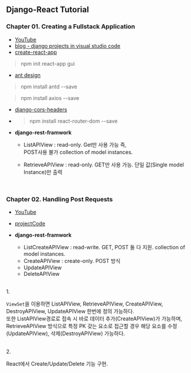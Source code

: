 ## Django-React Tutorial ##


### Chapter 01. Creating a Fullstack Application

- [YouTube](https://www.youtube.com/watch?v=uZgRbnIsgrA)
- [blog - django projects in visual studio code](https://automationpanda.com/2018/02/08/)
- [create-react-app](https://github.com/facebook/create-react-app)
> npm init react-app gui
- [ant design](https://ant.design/)
> npm install antd --save

> npm install axios --save

- [django-cors-headers](https://github.com/ottoyiu/django-cors-headers)

- > npm install react-router-dom --save

- **django-rest-framwork**
  - ListAPIView : read-only. Get만 사용 가능 즉, <form> POST사용 불가 collection of model instances.
  - RetrieveAPIView : read-only. GET만 사용 가능. 단일 값(Single model Instance)만 출력


<br/>

### Chapter 02. Handling Post Requests

- [YouTube](https://www.youtube.com/watch?v=w-QJiQwlZzU)
- [projectCode](https://github.com/justdjango/DjReact)


- **django-rest-framwork**
  - ListCreateAPIView : read-write. GET, POST 둘 다 지원. collection of model instances.
  - CreateAPIView : create-only. POST 방식
  - UpdateAPIView
  - DeleteAPIView

<br/>
1.

`ViewSet`을 이용하면 ListAPIView, RetrieveAPIView, CreateAPIView, DestroyAPIView, UpdateAPIView 한번에 정의 가능하다.<br/>
또한 ListAPIView경로로 접속 시 바로 데이터 추가(CreateAPIView)가 가능하며, <br/>
RetrieveAPIView 방식으로 특정 PK 갖는 요소로 접근할 경우 해당 요소를 수정(UpdateAPIView), 삭제(DestroyAPIView) 가능하다.

<br/>
2.

React에서 Create/Update/Delete 기능 구현.